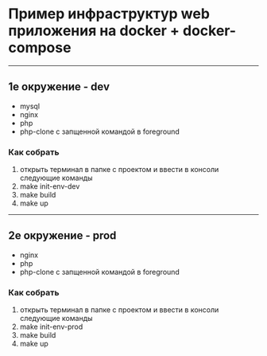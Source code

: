 # Пример инфраструктур web приложения на docker + docker-compose

---

## 1е окружение - dev
- mysql
- nginx
- php
- php-clone с запщенной командой в foreground

### Как собрать

1. открыть терминал в папке с проектом и ввести в консоли следующие команды
2. make init-env-dev
3. make build
4. make up

---

## 2е окружение - prod
- nginx
- php
- php-clone с запщенной командой в foreground

### Как собрать

1. открыть терминал в папке с проектом и ввести в консоли следующие команды
2. make init-env-prod
3. make build
4. make up
